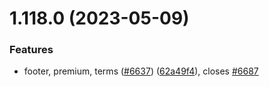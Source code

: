 # 1.118.0 (2023-05-09)


### Features

* footer, premium, terms ([#6637](https://github.com/EddieHubCommunity/LinkFree/issues/6637)) ([62a49f4](https://github.com/EddieHubCommunity/LinkFree/commit/62a49f48393ccb93b9f9d4c7b512e8631b326425)), closes [#6687](https://github.com/EddieHubCommunity/LinkFree/issues/6687)



